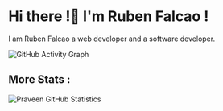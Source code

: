 # Hi there !👋 I'm Ruben Falcao !

I am Ruben Falcao a web developer and a software developer. 

![GitHub Activity Graph](https://activity-graph.herokuapp.com/graph?username=RubenFalcao14&theme=xcode)

## More Stats :
![Praveen GitHub Statistics](https://github-readme-stats.vercel.app/api?username=RubenFalcao14&show_icons=true)
<!-- ![Top Languages](https://github-readme-stats.vercel.app/api/top-langs/?username=RubenFalcao14) -->

<!--
**RubenFalcao14/RubenFalcao14** is a ✨ _special_ ✨ repository because its `README.md` (this file) appears on your GitHub profile.

Here are some ideas to get you started:

- 🔭 I’m currently working on ...
- 🌱 I’m currently learning ...
- 👯 I’m looking to collaborate on ...
- 🤔 I’m looking for help with ...
- 💬 Ask me about ...
- 📫 How to reach me: ...
- 😄 Pronouns: ...
- ⚡ Fun fact: ...
-->
